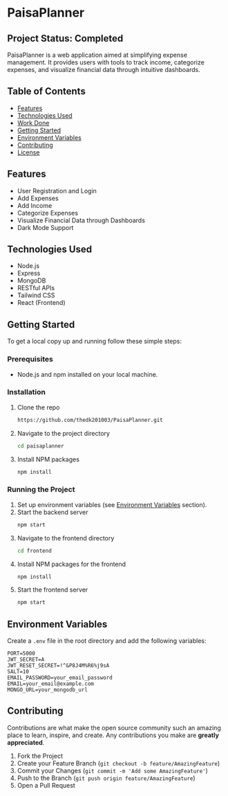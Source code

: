 # PaisaPlanner

## Project Status: Completed

PaisaPlanner is a web application aimed at simplifying expense management. It provides users with tools to track income, categorize expenses, and visualize financial data through intuitive dashboards.

## Table of Contents
- [Features](#features)
- [Technologies Used](#technologies-used)
- [Work Done](#work-done)
- [Getting Started](#getting-started)
- [Environment Variables](#environment-variables)
- [Contributing](#contributing)
- [License](#license)

## Features
- User Registration and Login
- Add Expenses
- Add Income
- Categorize Expenses
- Visualize Financial Data through Dashboards
- Dark Mode Support

## Technologies Used
- Node.js
- Express
- MongoDB
- RESTful APIs
- Tailwind CSS
- React (Frontend)


## Getting Started

To get a local copy up and running follow these simple steps:

### Prerequisites
- Node.js and npm installed on your local machine.

### Installation

1. Clone the repo
   ```sh
   https://github.com/thedk201003/PaisaPlanner.git
   ```
2. Navigate to the project directory
   ```sh
   cd paisaplanner
   ```
3. Install NPM packages
   ```sh
   npm install
   ```

### Running the Project

1. Set up environment variables (see [Environment Variables](#environment-variables) section).
2. Start the backend server
   ```sh
   npm start
   ```
3. Navigate to the frontend directory
   ```sh
   cd frontend
   ```
4. Install NPM packages for the frontend
   ```sh
   npm install
   ```
5. Start the frontend server
   ```sh
   npm start
   ```

## Environment Variables

Create a `.env` file in the root directory and add the following variables:

```env
PORT=5000
JWT_SECRET=A
JWT_RESET_SECRET=!^&P8J4M%R6%j9sA
SALT=10
EMAIL_PASSWORD=your_email_password
EMAIL=your_email@example.com
MONGO_URL=your_mongodb_url
```

## Contributing

Contributions are what make the open source community such an amazing place to learn, inspire, and create. Any contributions you make are **greatly appreciated**.

1. Fork the Project
2. Create your Feature Branch (`git checkout -b feature/AmazingFeature`)
3. Commit your Changes (`git commit -m 'Add some AmazingFeature'`)
4. Push to the Branch (`git push origin feature/AmazingFeature`)
5. Open a Pull Request

